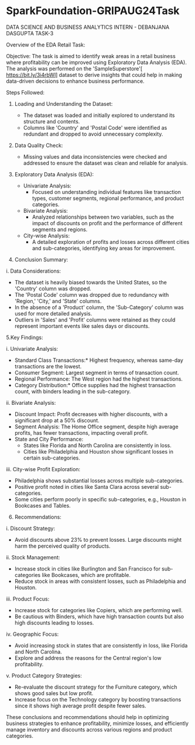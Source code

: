 # SparkFoundation-GRIPAUG24Task
DATA SCIENCE AND BUSINESS ANALYTICS INTERN - DEBANJANA DASGUPTA
TASK-3

Overview of the EDA Retail Task:

Objective:
The task is aimed to identify weak areas in a retail business where profitability can be improved using Exploratory Data Analysis (EDA). The analysis was performed on the 'SampleSuperstore'[ https://bit.ly/3i4rbWl] dataset to derive insights that could help in making data-driven decisions to enhance business performance.

Steps Followed:

1. Loading and Understanding the Dataset:
   - The dataset was loaded and initially explored to understand its structure and contents.
   - Columns like 'Country' and 'Postal Code' were identified as redundant and dropped to avoid unnecessary complexity.

2. Data Quality Check:
   - Missing values and data inconsistencies were checked and addressed to ensure the dataset was clean and reliable for analysis.

3. Exploratory Data Analysis (EDA):
   - Univariate Analysis:
     - Focused on understanding individual features like transaction types, customer segments, regional performance, and product categories.
   - Bivariate Analysis:
     - Analyzed relationships between two variables, such as the impact of discounts on profit and the performance of different segments and regions.
   - City-wise Analysis:
     - A detailed exploration of profits and losses across different cities and sub-categories, identifying key areas for improvement.

4.  Conclusion Summary:

i. Data Considerations:
   - The dataset is heavily biased towards the United States, so the 'Country' column was dropped.
   - The 'Postal Code' column was dropped due to redundancy with 'Region,' 'City,' and 'State' columns.
   - In the absence of a 'Product' column, the 'Sub-Category' column was used for more detailed analysis.
   - Outliers in 'Sales' and 'Profit' columns were retained as they could represent important events like sales days or discounts.

5.Key Findings:

i. Univariate Analysis:
   - Standard Class Transactions:* Highest frequency, whereas same-day transactions are the lowest.
   - Consumer Segment: Largest segment in terms of transaction count.
   - Regional Performance: The West region had the highest transactions.
   - Category Distribution:* Office supplies had the highest transaction count, with binders leading in the sub-category.

ii. Bivariate Analysis:
   - Discount Impact: Profit decreases with higher discounts, with a significant drop at a 50% discount.
   - Segment Analysis: The Home Office segment, despite high average profits, has fewer transactions, impacting overall profit.
   - State and City Performance:
     - States like Florida and North Carolina are consistently in loss.
     - Cities like Philadelphia and Houston show significant losses in certain sub-categories.

iii. City-wise Profit Exploration:
   - Philadelphia shows substantial losses across multiple sub-categories.
   - Positive profit noted in cities like Santa Clara across several sub-categories.
   - Some cities perform poorly in specific sub-categories, e.g., Houston in Bookcases and Tables.

6. Recommendations:

i. Discount Strategy:
   - Avoid discounts above 23% to prevent losses. Large discounts might harm the perceived quality of products.

ii. Stock Management:
   - Increase stock in cities like Burlington and San Francisco for sub-categories like Bookcases, which are profitable.
   - Reduce stock in areas with consistent losses, such as Philadelphia and Houston.

iii. Product Focus:
   - Increase stock for categories like Copiers, which are performing well.
   - Be cautious with Binders, which have high transaction counts but also high discounts leading to losses.

iv. Geographic Focus:
   - Avoid increasing stock in states that are consistently in loss, like Florida and North Carolina.
   - Explore and address the reasons for the Central region's low profitability.

v. Product Category Strategies:
   - Re-evaluate the discount strategy for the Furniture category, which shows good sales but low profit.
   - Increase focus on the Technology category by boosting transactions since it shows high average profit despite fewer sales.

These conclusions and recommendations should help in optimizing business strategies to enhance profitability, minimize losses, and efficiently manage inventory and discounts across various regions and product categories.

